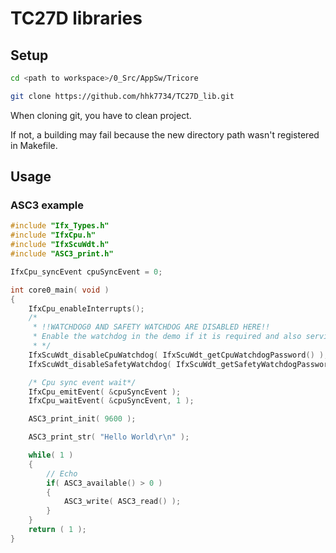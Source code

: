 # TC27D libraries

## Setup

```bash
cd <path to workspace>/0_Src/AppSw/Tricore
```

```bash
git clone https://github.com/hhk7734/TC27D_lib.git
```

When cloning git, you have to clean project.

If not, a building may fail because the new directory path wasn't registered in Makefile.

## Usage

### ASC3 example

```c
#include "Ifx_Types.h"
#include "IfxCpu.h"
#include "IfxScuWdt.h"
#include "ASC3_print.h"

IfxCpu_syncEvent cpuSyncEvent = 0;

int core0_main( void )
{
    IfxCpu_enableInterrupts();
    /*
     * !!WATCHDOG0 AND SAFETY WATCHDOG ARE DISABLED HERE!!
     * Enable the watchdog in the demo if it is required and also service the watchdog periodically
     * */
    IfxScuWdt_disableCpuWatchdog( IfxScuWdt_getCpuWatchdogPassword() );
    IfxScuWdt_disableSafetyWatchdog( IfxScuWdt_getSafetyWatchdogPassword() );

    /* Cpu sync event wait*/
    IfxCpu_emitEvent( &cpuSyncEvent );
    IfxCpu_waitEvent( &cpuSyncEvent, 1 );

    ASC3_print_init( 9600 );

    ASC3_print_str( "Hello World\r\n" );

    while( 1 )
    {
        // Echo
        if( ASC3_available() > 0 )
        {
            ASC3_write( ASC3_read() );
        }
    }
    return ( 1 );
}
```
